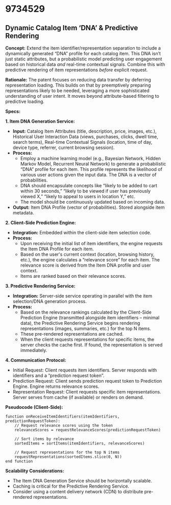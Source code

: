# 9734529

## Dynamic Catalog Item ‘DNA’ & Predictive Rendering

**Concept:** Extend the item identifier/representation separation to include a dynamically generated “DNA” profile for each catalog item. This DNA isn’t just static attributes, but a probabilistic model predicting user engagement based on historical data *and* real-time contextual signals.  Combine this with predictive rendering of item representations *before* explicit request.

**Rationale:** The patent focuses on reducing data transfer by deferring representation loading. This builds on that by preemptively preparing representations likely to be needed, leveraging a more sophisticated understanding of user intent.  It moves beyond attribute-based filtering to predictive loading.

**Specs:**

**1. Item DNA Generation Service:**

*   **Input:** Catalog Item Attributes (title, description, price, images, etc.), Historical User Interaction Data (views, purchases, clicks, dwell time, search terms), Real-time Contextual Signals (location, time of day, device type, referrer, current browsing session).
*   **Process:**
    *   Employ a machine learning model (e.g., Bayesian Network, Hidden Markov Model, Recurrent Neural Network) to generate a probabilistic “DNA” profile for each item. This profile represents the likelihood of various user actions given the input data.  The DNA is a vector of probabilities.
    *   DNA should encapsulate concepts like “likely to be added to cart within 30 seconds,” “likely to be viewed if user has previously viewed X,” “likely to appeal to users in location Y,” etc.
    *   The model should be continuously updated based on incoming data.
*   **Output:** Item DNA Profile (vector of probabilities). Stored alongside item metadata.

**2. Client-Side Prediction Engine:**

*   **Integration:** Embedded within the client-side item selection code.
*   **Process:**
    *   Upon receiving the initial list of item identifiers, the engine requests the Item DNA Profile for each item.
    *   Based on the user's current context (location, browsing history, etc.), the engine calculates a “relevance score” for each item.  The relevance score is derived from the Item DNA profile and user context.
    *   Items are ranked based on their relevance scores.

**3. Predictive Rendering Service:**

*   **Integration:** Server-side service operating in parallel with the item selection/DNA generation process.
*   **Process:**
    *   Based on the relevance rankings calculated by the Client-Side Prediction Engine (transmitted alongside item identifiers – minimal data), the Predictive Rendering Service begins rendering representations (images, summaries, etc.) for the top N items.
    *   These pre-rendered representations are cached.
    *   When the client requests representations for specific items, the server checks the cache first.  If found, the representation is served immediately.

**4. Communication Protocol:**

*   Initial Request: Client requests item identifiers. Server responds with identifiers and a “prediction request token”.
*   Prediction Request: Client sends prediction request token to Prediction Engine. Engine returns relevance scores.
*   Representation Request: Client requests specific item representations. Server serves from cache (if available) or renders on demand.

**Pseudocode (Client-Side):**

```
function onReceiveItemIdentifiers(itemIdentifiers, predictionRequestToken):
    // Request relevance scores using the token
    relevanceScores = requestRelevanceScores(predictionRequestToken)

    // Sort items by relevance
    sortedItems = sortItems(itemIdentifiers, relevanceScores)

    // Request representations for the top N items
    requestRepresentations(sortedItems.slice(0, N))
end function
```

**Scalability Considerations:**

*   The Item DNA Generation Service should be horizontally scalable.
*   Caching is critical for the Predictive Rendering Service.
*   Consider using a content delivery network (CDN) to distribute pre-rendered representations.